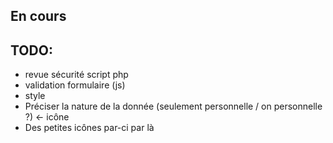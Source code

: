 ## En cours

## TODO:

* revue sécurité script php
* validation formulaire (js)
* style
* Préciser la nature de la donnée (seulement personnelle / on personnelle ?) ←  icône
* Des petites icônes par-ci par là
